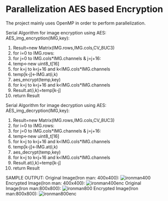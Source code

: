 # Parallelization AES based Encryption
The project mainly uses OpenMP in order to perform parallelization.

Serial Algorithm for image encryption using AES:
AES_img_encryption(IMG,key):
  1. Result=new Matrix(IMG.rows,IMG.cols,CV_8UC3)
  2. for i=0 to IMG.rows:
  3. for j=0 to IMG.cols*IMG.channels & j=j+16:
  4. temp<-new uint8_t[16]
  5. for k=j to k<j+16 and k<IMG.cols*IMG.channels
  6. temp[k-j]<-IMG.at(i,k)
  7. aes_encrypt(temp,key)
  8. for k=j to k<j+16 and k<IMG.cols*IMG.channels
  9. Result.at(i,k)=temp[k-j]
  10. return Result

Serial Algorithm for image decryption using AES:
AES_img_decryption(IMG,key):
  1. Result=new Matrix(IMG.rows,IMG.cols,CV_8UC3)
  2. for i=0 to IMG.rows:
  3. for j=0 to IMG.cols*IMG.channels & j=j+16:
  4. temp<-new uint8_t[16]
  5. for k=j to k<j+16 and k<IMG.cols*IMG.channels
  6. temp[k-j]<-IMG.at(i,k)
  7. aes_decrypt(temp,key)
  8. for k=j to k<j+16 and k<IMG.cols*IMG.channels
  9. Result.at(i,k)=temp[k-j]
  10. return Result
 
SAMPLE OUTPUT:
Original Image(Iron man: 400x400):
![ironman400](https://user-images.githubusercontent.com/62154803/149721083-068ff6b6-0679-4450-9073-596314b3c70b.png)
Encrypted Image(Iron man: 400x400):
![ironman400enc](https://user-images.githubusercontent.com/62154803/149721089-16b7e755-74c8-4163-9f2b-a34c9e932c81.png)
Original Image(Iron man:800x800):
![ironman800](https://user-images.githubusercontent.com/62154803/149721092-09225fcc-e39f-4b9f-b686-b39181c086c3.png)
Encrypted Image(Iron man:800x800):
![ironman800enc](https://user-images.githubusercontent.com/62154803/149721095-997a8a3e-6212-480c-833e-8fc7e722cb1c.png)
